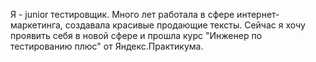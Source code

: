 Я - junior тестировщик. 
Много лет работала в сфере интернет-маркетинга, создавала красивые продающие тексты. Сейчас я хочу проявить себя в новой сфере и прошла курс "Инженер по тестированию плюс" от Яндекс.Практикума.


